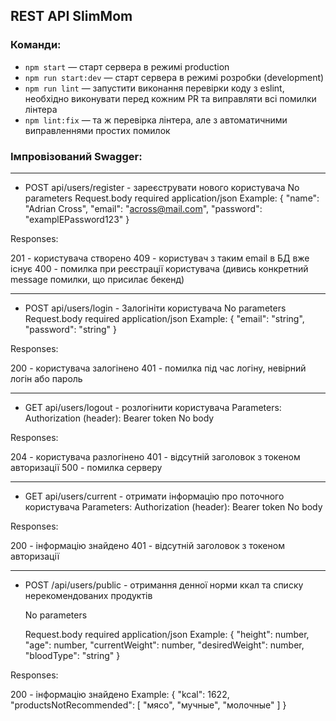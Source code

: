 ## REST API SlimMom

### Команди:

- `npm start` &mdash; старт сервера в режимі production
- `npm run start:dev` &mdash; старт сервера в режимі розробки (development)
- `npm run lint` &mdash; запустити виконання перевірки коду з eslint, необхідно виконувати перед кожним PR та виправляти всі помилки лінтера
- `npm lint:fix` &mdash; та ж перевірка лінтера, але з автоматичними виправленнями простих помилок

### Імпровізований Swagger:

---

- POST api/users/register - зареєструвати нового користувача
  No parameters
  Request.body required application/json
  Example:
  {
  "name": "Adrian Cross",
  "email": "across@mail.com",
  "password": "examplEPassword123"
  }

Responses:

201 - користувача створено
409 - користувач з таким email в БД вже існує
400 - помилка при реєстрації користувача (дивись конкретний message помилки, що присилає бекенд)

---

- POST api/users/login - Залогініти користувача
  No parameters
  Request.body required application/json
  Example:
  {
  "email": "string",
  "password": "string"
  }

Responses:

200 - користувача залогінено
401 - помилка під час логіну, невірний логін або пароль

---

- GET api/users/logout - розлогінити користувача
  Parameters:
  Authorization (header): Bearer token
  No body

Responses:

204 - користувача разлогінено
401 - відсутній заголовок з токеном авторизації
500 - помилка серверу

---

- GET api/users/current - отримати інформацію про поточного користувача
  Parameters:
  Authorization (header): Bearer token
  No body

Responses:

200 - інформацію знайдено
401 - відсутній заголовок з токеном авторизації

---

- POST /api/users/public - отримання денної норми ккал та списку нерекомендованих продуктів

  No parameters

  Request.body required application/json
  Example:
  {
  "height": number,
  "age": number,
  "currentWeight": number,
  "desiredWeight": number,
  "bloodType": "string"
  }

Responses:

200 - інформацію знайдено
Example:
{
"kcal": 1622,
"productsNotRecommended": [
"мясо",
"мучные",
"молочные"
]
}
